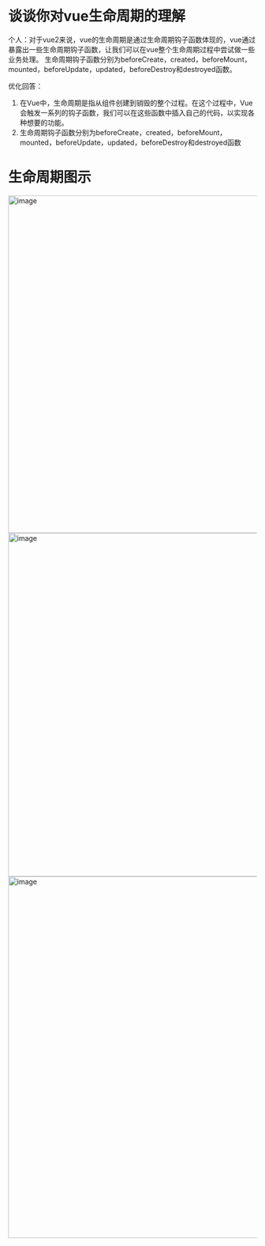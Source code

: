 # 谈谈你对vue生命周期的理解
个人：对于vue2来说，vue的生命周期是通过生命周期钩子函数体现的，vue通过暴露出一些生命周期钩子函数，让我们可以在vue整个生命周期过程中尝试做一些业务处理。
生命周期钩子函数分别为beforeCreate，created，beforeMount，mounted，beforeUpdate，updated，beforeDestroy和destroyed函数。

优化回答：
1. 在Vue中，生命周期是指从组件创建到销毁的整个过程。在这个过程中，Vue会触发一系列的钩子函数，我们可以在这些函数中插入自己的代码，以实现各种想要的功能。
2. 生命周期钩子函数分别为beforeCreate，created，beforeMount，mounted，beforeUpdate，updated，beforeDestroy和destroyed函数

# 生命周期图示
<img width="683" alt="image" src="https://github.com/user-attachments/assets/7a962ce7-2aa1-4687-b74b-bef9058beb0f">
<img width="695" alt="image" src="https://github.com/user-attachments/assets/b8a4619c-3a04-439b-8998-20385deecf50">
<img width="732" alt="image" src="https://github.com/user-attachments/assets/74476b0a-ff6d-4849-9425-844ea69c2e05">




